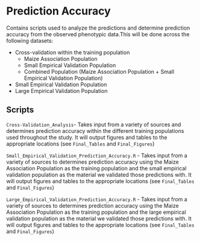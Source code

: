 # Prediction Accuracy
Contains scripts used to analyze the predictions and determine prediction accuracy from the observed phenotypic data.This will be done across the following datasets:

- Cross-validation within the training population
	- Maize Association Population
	- Small Empirical Validation Population
	- Combined Population (Maize Association Population + Small Empirical Validation Population)
- Small Empirical Validation Population 
- Large Empirical Validation Population


## Scripts
`Cross-Validation_Analysis`- Takes input from a variety of sources and determines prediction accuracy within the different training populations used throughout the study. It will output figures and tables to the appropriate locations (see `Final_Tables` and `Final_Figures`)

`Small_Empirical_Validation_Prediction_Accuracy.R` - Takes input from a variety of sources to determines prediction accuracy using the Maize Association Population as the training population and the small empirical validation population as the material we validated those predictions with. It will output figures and tables to the appropriate locations (see `Final_Tables` and `Final_Figures`)

`Large_Empirical_Validation_Prediction_Accuracy.R` - Takes input from a variety of sources to determines prediction accuracy using the Maize Association Population as the training population and the large empirical validation population as the material we validated those predictions with. It will output figures and tables to the appropriate locations (see `Final_Tables` and `Final_Figures`)
